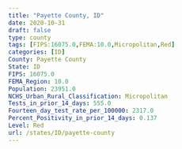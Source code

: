 ```yaml
---
title: "Payette County, ID"
date: 2020-10-31
draft: false
type: county
tags: [FIPS:16075.0,FEMA:10.0,Micropolitan,Red]
categories: [ID]
County: Payette County
State: ID
FIPS: 16075.0
FEMA_Region: 10.0
Population: 23951.0
NCHS_Urban_Rural_Classification: Micropolitan
Tests_in_prior_14_days: 555.0
Fourteen_day_test_rate_per_100000: 2317.0
Percent_Positivity_in_prior_14_days: 0.137
Level: Red
url: /states/ID/payette-county
---
```



